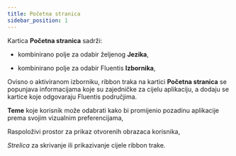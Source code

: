```yaml
---
title: Početna stranica
sidebar_position: 1
---
```


Kartica **Početna stranica** sadrži:  
- kombinirano polje za odabir željenog **Jezika**,  

- kombinirano polje za odabir Fluentis **Izbornika**, 

 

Ovisno o aktiviranom izborniku, ribbon traka na kartici **Početna stranica** se popunjava informacijama koje su zajedničke za cijelu aplikaciju, a dodaju se kartice koje odgovaraju Fluentis područjima. 

 

**Teme** koje korisnik može odabrati kako bi promijenio pozadinu aplikacije prema svojim vizualnim preferencijama, 

Raspoloživi prostor za prikaz otvorenih obrazaca korisnika, 

*Strelica* za skrivanje ili prikazivanje cijele ribbon trake. 